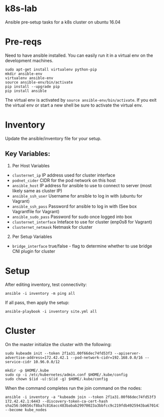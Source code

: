 # k8s-lab
Ansible pre-setup tasks for a k8s cluster on ubuntu 16.04


# Pre-reqs
Need to have ansible installed. You can easily run it in a virtual env on the development machines.

```
sudo apt-get install virtualenv python-pip
mkdir ansible-env
virtualenv ansible-env
source ansible-env/bin/activate
pip install --upgrade pip
pip install ansible
```

The virtual env is activated by `source ansible-env/bin/activate`. If you exit the virtual env or start a new shell be sure to activate the virtual env. 


# Inventory
Update the ansible/inventory file for your setup. 

## Key Variables:
1. Per Host Variables
* `clusternet_ip` IP address used for cluster interface 
* `podnet_cider` CIDR for the pod network on this host 
* `ansible_host` IP address for ansible to use to connect to server (most likely same as cluster IP)
* `ansible_ssh_user` Username for ansible to log in with (ubuntu for Vagrant)
* `ansible_ssh_pass` Password for ansible to log in with (See box Vagrantfile for Vagrant)
* `ansible_sudo_pass` Password for sudo once logged into box
* `clusternet_interface` Inteface to use for cluster (enp0s8 for Vagrant)
* `clusternet_netmask` Netmask for cluster

2. Per Setup Variables
* `bridge_interface` true/false - flag to determine whether to use bridge CNI plugin for cluster


# Setup
After editing inventory, test connectivity:
```
ansible -i inventory -m ping all
```

If all pass, then apply the setup:
```
ansible-playbook -i inventory site.yml all
```

# Cluster
On the master initialize the cluster with the following:
```
sudo kubeadm init --token 2f1a31.00f66dec74fd53f3 --apiserver-advertise-address=172.42.42.1 --pod-network-cidr=192.168.0.0/16 --service-cidr 10.96.0.0/12

mkdir -p $HOME/.kube
sudo cp -i /etc/kubernetes/admin.conf $HOME/.kube/config
sudo chown $(id -u):$(id -g) $HOME/.kube/config

```
When the command completes run the join command on the nodes:
```
ansible -i inventory -a "kubeadm join --token 2f1a31.00f66dec74fd53f3 172.42.42.1:6443 --discovery-token-ca-cert-hash sha256:b0656cf8ba7c816acc483babab29970023a3bbfcc9c219fdb4925943ba670143" --become kube_nodes

```



